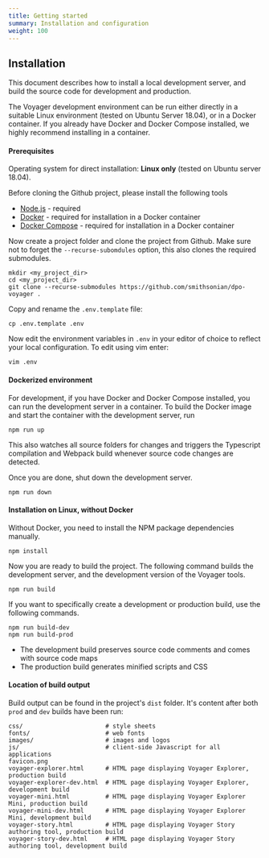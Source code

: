 ```yaml
---
title: Getting started
summary: Installation and configuration
weight: 100
---
```


## Installation

This document describes how to install a local development server, and build the source code for development and production.

The Voyager development environment can be run either directly in a suitable Linux environment (tested on Ubuntu Server 18.04),
or in a Docker container. If you already have Docker and Docker Compose installed, we highly recommend installing in a container.

#### Prerequisites

Operating system for direct installation: **Linux only** (tested on Ubuntu server 18.04).

Before cloning the Github project, please install the following tools

 * [Node.js](https://nodejs.org/en/) - required
 * [Docker](https://www.docker.com/) - required for installation in a Docker container
 * [Docker Compose](https://docs.docker.com/compose/install/) - required for installation in a Docker container

Now create a project folder and clone the project from Github. Make sure not to forget the `--recurse-subomdules` option,
this also clones the required submodules.

```
mkdir <my_project_dir>
cd <my_project_dir>
git clone --recurse-submodules https://github.com/smithsonian/dpo-voyager .
```

Copy and rename the `.env.template` file:

```
cp .env.template .env
```

Now edit the environment variables in `.env` in your editor of choice to reflect your local configuration. To edit using
vim enter:

```
vim .env
```

#### Dockerized environment

For development, if you have Docker and Docker Compose installed, you can run the development server in a container.
To build the Docker image and start the container with the development server, run
```
npm run up
```
This also watches all source folders for changes and triggers the Typescript compilation and Webpack build whenever
source code changes are detected.

Once you are done, shut down the development server.
```
npm run down
```


#### Installation on Linux, without Docker

Without Docker, you need to install the NPM package dependencies manually.

```
npm install
```

Now you are ready to build the project. The following command builds the development server, and the development
version of the Voyager tools.

```
npm run build
```

If you want to specifically create a development or production build, use the following commands.

```
npm run build-dev
npm run build-prod
```

- The development build preserves source code comments and comes with source code maps
- The production build generates minified scripts and CSS

#### Location of build output

Build output can be found in the project's `dist` folder. It's content after both `prod` and `dev` builds have been run:

```
css/                       # style sheets
fonts/                     # web fonts
images/                    # images and logos
js/                        # client-side Javascript for all applications
favicon.png
voyager-explorer.html      # HTML page displaying Voyager Explorer, production build
voyager-explorer-dev.html  # HTML page displaying Voyager Explorer, development build
voyager-mini.html          # HTML page displaying Voyager Explorer Mini, production build
voyager-mini-dev.html      # HTML page displaying Voyager Explorer Mini, development build
voyager-story.html         # HTML page displaying Voyager Story authoring tool, production build
voyager-story-dev.html     # HTML page displaying Voyager Story authoring tool, development build
```